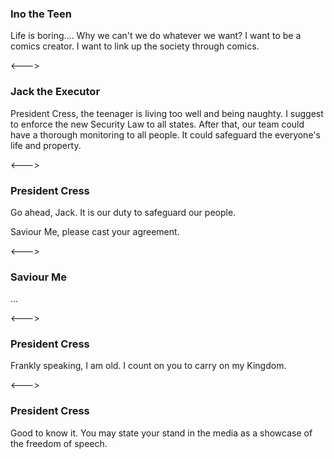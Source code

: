 ### Ino the Teen

Life is boring.... Why we can't we do whatever we want? I want to be a comics creator. I want to link up the society through comics.

<--->

### Jack the Executor
<!-- __ALIGN_RIGHT__ -->

President Cress, the teenager is living too well and being naughty. I suggest to enforce the new Security Law to all states. After that, our team could have a thorough monitoring to all people. It could safeguard the everyone's life and property.

<--->

### President Cress

Go ahead, Jack. It is our duty to safeguard our people.

Saviour Me, please cast your agreement.

<--->

### Saviour Me
<!-- __ALIGN_RIGHT__ -->
<!-- PROMPT is23: Do you support the enforcement of New Security Law to all 23 states? -->

...

<--->

### President Cress
<!-- CONDITION is23 TRUE -->

Frankly speaking, I am old. I count on you to carry on my Kingdom.

<--->

### President Cress
<!-- CONDITION is23 FALSE -->

Good to know it. You may state your stand in the media as a showcase of the freedom of speech.
